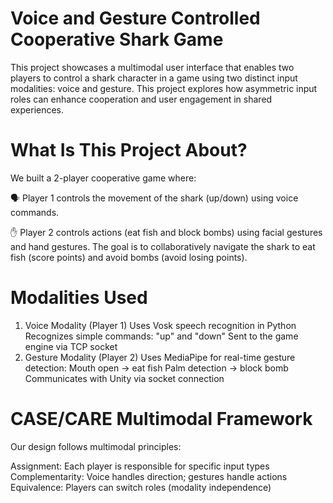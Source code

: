 # Voice and Gesture Controlled Cooperative Shark Game
This project showcases a multimodal user interface that enables two players to control a shark character in a game using two distinct input modalities: voice and gesture. This project explores how asymmetric input roles can enhance cooperation and user engagement in shared experiences.

# What Is This Project About?

We built a 2-player cooperative game where:

🗣️ Player 1 controls the movement of the shark (up/down) using voice commands.

✋ Player 2 controls actions (eat fish and block bombs) using facial gestures and hand gestures.
The goal is to collaboratively navigate the shark to eat fish (score points) and avoid bombs (avoid losing points).

# Modalities Used

1. Voice Modality (Player 1)
Uses Vosk speech recognition in Python
Recognizes simple commands: "up" and "down"
Sent to the game engine via TCP socket
2. Gesture Modality (Player 2)
Uses MediaPipe for real-time gesture detection:
Mouth open → eat fish
Palm detection → block bomb
Communicates with Unity via socket connection

# CASE/CARE Multimodal Framework
Our design follows multimodal principles:

Assignment: Each player is responsible for specific input types
Complementarity: Voice handles direction; gestures handle actions
Equivalence: Players can switch roles (modality independence)


